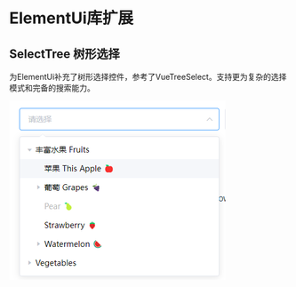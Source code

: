 # ElementUi库扩展

## SelectTree 树形选择

为ElementUi补充了树形选择控件，参考了VueTreeSelect。支持更为复杂的选择模式和完备的搜索能力。

![img.png](./images/selectTree.png)